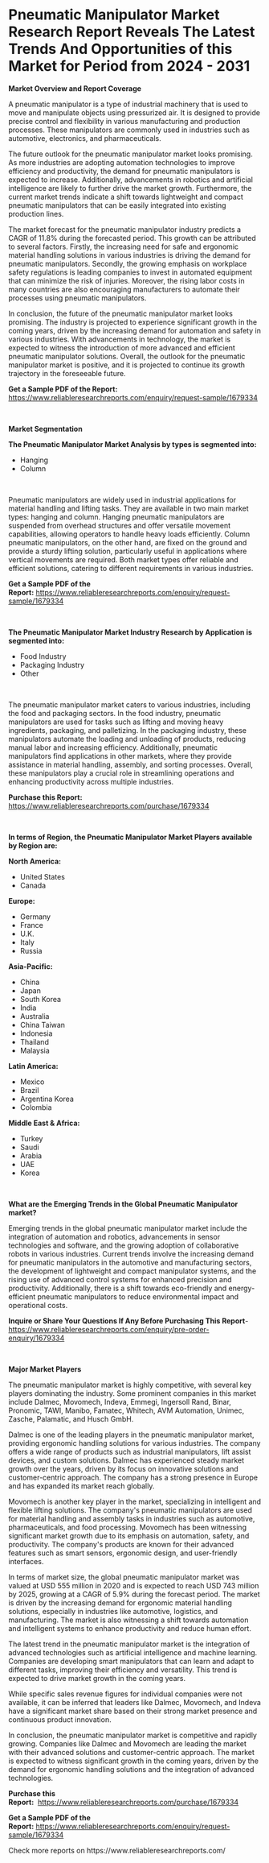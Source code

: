 <p><h1>Pneumatic Manipulator Market Research Report Reveals The Latest Trends And Opportunities of this Market for Period from 2024 - 2031</h1></p><p><strong>Market Overview and Report Coverage</strong></p>
<p><p>A pneumatic manipulator is a type of industrial machinery that is used to move and manipulate objects using pressurized air. It is designed to provide precise control and flexibility in various manufacturing and production processes. These manipulators are commonly used in industries such as automotive, electronics, and pharmaceuticals.</p><p>The future outlook for the pneumatic manipulator market looks promising. As more industries are adopting automation technologies to improve efficiency and productivity, the demand for pneumatic manipulators is expected to increase. Additionally, advancements in robotics and artificial intelligence are likely to further drive the market growth. Furthermore, the current market trends indicate a shift towards lightweight and compact pneumatic manipulators that can be easily integrated into existing production lines.</p><p>The market forecast for the pneumatic manipulator industry predicts a CAGR of 11.8% during the forecasted period. This growth can be attributed to several factors. Firstly, the increasing need for safe and ergonomic material handling solutions in various industries is driving the demand for pneumatic manipulators. Secondly, the growing emphasis on workplace safety regulations is leading companies to invest in automated equipment that can minimize the risk of injuries. Moreover, the rising labor costs in many countries are also encouraging manufacturers to automate their processes using pneumatic manipulators.</p><p>In conclusion, the future of the pneumatic manipulator market looks promising. The industry is projected to experience significant growth in the coming years, driven by the increasing demand for automation and safety in various industries. With advancements in technology, the market is expected to witness the introduction of more advanced and efficient pneumatic manipulator solutions. Overall, the outlook for the pneumatic manipulator market is positive, and it is projected to continue its growth trajectory in the foreseeable future.</p></p>
<p><strong>Get a Sample PDF of the Report:</strong> <a href="https://www.reliableresearchreports.com/enquiry/request-sample/1679334">https://www.reliableresearchreports.com/enquiry/request-sample/1679334</a></p>
<p>&nbsp;</p>
<p><strong>Market Segmentation</strong></p>
<p><strong>The Pneumatic Manipulator Market Analysis by types is segmented into:</strong></p>
<p><ul><li>Hanging</li><li>Column</li></ul></p>
<p>&nbsp;</p>
<p><p>Pneumatic manipulators are widely used in industrial applications for material handling and lifting tasks. They are available in two main market types: hanging and column. Hanging pneumatic manipulators are suspended from overhead structures and offer versatile movement capabilities, allowing operators to handle heavy loads efficiently. Column pneumatic manipulators, on the other hand, are fixed on the ground and provide a sturdy lifting solution, particularly useful in applications where vertical movements are required. Both market types offer reliable and efficient solutions, catering to different requirements in various industries.</p></p>
<p><strong>Get a Sample PDF of the Report:</strong>&nbsp;<a href="https://www.reliableresearchreports.com/enquiry/request-sample/1679334">https://www.reliableresearchreports.com/enquiry/request-sample/1679334</a></p>
<p>&nbsp;</p>
<p><strong>The Pneumatic Manipulator Market Industry Research by Application is segmented into:</strong></p>
<p><ul><li>Food Industry</li><li>Packaging Industry</li><li>Other</li></ul></p>
<p>&nbsp;</p>
<p><p>The pneumatic manipulator market caters to various industries, including the food and packaging sectors. In the food industry, pneumatic manipulators are used for tasks such as lifting and moving heavy ingredients, packaging, and palletizing. In the packaging industry, these manipulators automate the loading and unloading of products, reducing manual labor and increasing efficiency. Additionally, pneumatic manipulators find applications in other markets, where they provide assistance in material handling, assembly, and sorting processes. Overall, these manipulators play a crucial role in streamlining operations and enhancing productivity across multiple industries.</p></p>
<p><strong>Purchase this Report:</strong>&nbsp; <a href="https://www.reliableresearchreports.com/purchase/1679334">https://www.reliableresearchreports.com/purchase/1679334</a></p>
<p>&nbsp;</p>
<p><strong>In terms of Region, the Pneumatic Manipulator Market Players available by Region are:</strong></p>
<p>
    <p> <strong> North America: </strong>
        <ul>
            <li>United States</li>
            <li>Canada</li>
        </ul>
        </p> 
    <p> <strong> Europe: </strong>
        <ul>
            <li>Germany</li>
            <li>France</li>
            <li>U.K.</li>
            <li>Italy</li>
            <li>Russia</li>
        </ul>
        </p> 
    <p> <strong> Asia-Pacific: </strong>
        <ul>
            <li>China</li>
            <li>Japan</li>
            <li>South Korea</li>
            <li>India</li>
            <li>Australia</li>
            <li>China Taiwan</li>
            <li>Indonesia</li>
            <li>Thailand</li>
            <li>Malaysia</li>
        </ul>
        </p> 
    <p> <strong> Latin America: </strong>
        <ul>
            <li>Mexico</li>
            <li>Brazil</li>
            <li>Argentina Korea</li>
            <li>Colombia</li>
        </ul>
        </p> 
    <p> <strong> Middle East & Africa: </strong>
        <ul>
            <li>Turkey</li>
            <li>Saudi</li>
            <li>Arabia</li>
            <li>UAE</li>
            <li>Korea</li>
        </ul>
    </p>
    </p>
<p>&nbsp;</p>
<p><strong>What are the Emerging Trends in the Global Pneumatic Manipulator market?</strong></p>
<p><p>Emerging trends in the global pneumatic manipulator market include the integration of automation and robotics, advancements in sensor technologies and software, and the growing adoption of collaborative robots in various industries. Current trends involve the increasing demand for pneumatic manipulators in the automotive and manufacturing sectors, the development of lightweight and compact manipulator systems, and the rising use of advanced control systems for enhanced precision and productivity. Additionally, there is a shift towards eco-friendly and energy-efficient pneumatic manipulators to reduce environmental impact and operational costs.</p></p>
<p><strong>Inquire or Share Your Questions If Any Before Purchasing This Report</strong>- <a href="https://www.reliableresearchreports.com/enquiry/pre-order-enquiry/1679334">https://www.reliableresearchreports.com/enquiry/pre-order-enquiry/1679334</a></p>
<p>&nbsp;</p>
<p><strong>Major Market Players</strong></p>
<p><p>The pneumatic manipulator market is highly competitive, with several key players dominating the industry. Some prominent companies in this market include Dalmec, Movomech, Indeva, Emmegi, Ingersoll Rand, Binar, Pronomic, TAWI, Manibo, Famatec, Whitech, AVM Automation, Unimec, Zasche, Palamatic, and Husch GmbH.</p><p>Dalmec is one of the leading players in the pneumatic manipulator market, providing ergonomic handling solutions for various industries. The company offers a wide range of products such as industrial manipulators, lift assist devices, and custom solutions. Dalmec has experienced steady market growth over the years, driven by its focus on innovative solutions and customer-centric approach. The company has a strong presence in Europe and has expanded its market reach globally.</p><p>Movomech is another key player in the market, specializing in intelligent and flexible lifting solutions. The company's pneumatic manipulators are used for material handling and assembly tasks in industries such as automotive, pharmaceuticals, and food processing. Movomech has been witnessing significant market growth due to its emphasis on automation, safety, and productivity. The company's products are known for their advanced features such as smart sensors, ergonomic design, and user-friendly interfaces.</p><p>In terms of market size, the global pneumatic manipulator market was valued at USD 555 million in 2020 and is expected to reach USD 743 million by 2025, growing at a CAGR of 5.9% during the forecast period. The market is driven by the increasing demand for ergonomic material handling solutions, especially in industries like automotive, logistics, and manufacturing. The market is also witnessing a shift towards automation and intelligent systems to enhance productivity and reduce human effort.</p><p>The latest trend in the pneumatic manipulator market is the integration of advanced technologies such as artificial intelligence and machine learning. Companies are developing smart manipulators that can learn and adapt to different tasks, improving their efficiency and versatility. This trend is expected to drive market growth in the coming years.</p><p>While specific sales revenue figures for individual companies were not available, it can be inferred that leaders like Dalmec, Movomech, and Indeva have a significant market share based on their strong market presence and continuous product innovation.</p><p>In conclusion, the pneumatic manipulator market is competitive and rapidly growing. Companies like Dalmec and Movomech are leading the market with their advanced solutions and customer-centric approach. The market is expected to witness significant growth in the coming years, driven by the demand for ergonomic handling solutions and the integration of advanced technologies.</p></p>
<p><strong>Purchase this Report:</strong>&nbsp;&nbsp;<a href="https://www.reliableresearchreports.com/purchase/1679334">https://www.reliableresearchreports.com/purchase/1679334</a></p>
<p></p>
<p><strong>Get a Sample PDF of the Report:</strong>&nbsp;<a href="https://www.reliableresearchreports.com/enquiry/request-sample/1679334">https://www.reliableresearchreports.com/enquiry/request-sample/1679334</a></p>
<p>Check more reports on https://www.reliableresearchreports.com/</p>
